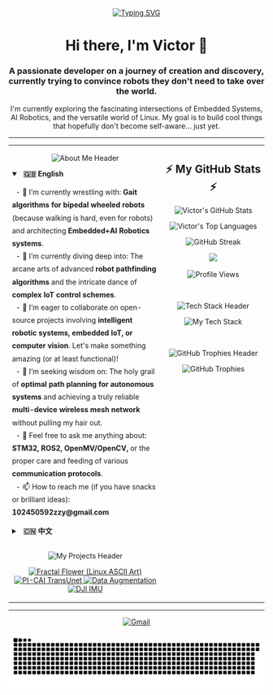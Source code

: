 <div align="center">
  <a href="https://git.io/typing-svg">
    <img src="https://readme-typing-svg.demolab.com?font=Fira+Code&weight=700&size=25&duration=4000&pause=1000&color=36BCF7&center=true&vCenter=true&width=435&lines=Hi%2C+I'm+Victor;Welcome+to+my+GitHub+Profile!" alt="Typing SVG" />
  </a>
  <h1>Hi there, I'm Victor 👋</h1>
  <h3>A passionate developer on a journey of creation and discovery, currently trying to convince robots they don't need to take over the world.</h3>
  <p>I'm currently exploring the fascinating intersections of Embedded Systems, AI Robotics, and the versatile world of Linux. My goal is to build cool things that hopefully don't become self-aware... just yet.</p>
</div>

<hr />

<table width="100%">
<tr>

<td width="60%" valign="top">
  <p align="center">
    <img src="https://img.shields.io/badge/-🚀%20About%20Me%20%2F%20关于我-000000?style=for-the-badge&logo=About.me&logoColor=magenta" alt="About Me Header"/>
  </p>
  <details open>
    <summary><strong>&nbsp; 🇬🇧 English</strong></summary>
    <p align="left" style="line-height: 1.8;">
      &nbsp; - 🔭 I’m currently wrestling with: <b>Gait algorithms for bipedal wheeled robots</b> (because walking is hard, even for robots) and architecting <b>Embedded+AI Robotics systems</b>.<br>
      &nbsp; - 🌱 I’m currently diving deep into: The arcane arts of advanced <b>robot pathfinding algorithms</b> and the intricate dance of <b>complex IoT control schemes</b>.<br>
      &nbsp; - 👯 I’m eager to collaborate on open-source projects involving <b>intelligent robotic systems, embedded IoT, or computer vision</b>. Let's make something amazing (or at least functional)!<br>
      &nbsp; - 🤔 I’m seeking wisdom on: The holy grail of <b>optimal path planning for autonomous systems</b> and achieving a truly reliable <b>multi-device wireless mesh network</b> without pulling my hair out.<br>
      &nbsp; - 💬 Feel free to ask me anything about: <b>STM32, ROS2, OpenMV/OpenCV,</b> or the proper care and feeding of various <b>communication protocols</b>.<br>
      &nbsp; - 📫 How to reach me (if you have snacks or brilliant ideas): <b>102450592zzy@gmail.com</b>
    </p>
  </details>
  <details>
    <summary><strong>&nbsp; 🇨🇳 中文</strong></summary>
    <p align="left" style="line-height: 1.8;">
      &nbsp; - 🔭 我目前正致力于：<b>双足轮腿机器人步态算法</b>（毕竟，走路对机器人来说也是个技术活）以及<b>嵌入式+AI 机器人系统</b>的构建。<br>
      &nbsp; - 🌱 我正在深入学习：更高级的<b>机器人路径规划算法</b>这门“玄学”，以及复杂的<b>物联网控制方案</b>中设备间的“华尔兹”。<br>
      &nbsp; - 👯 我期望能在<b>智能机器人系统、嵌入式物联网</b>或<b>计算机视觉</b>相关的开源项目中进行协作。让我们一起创造一些惊艳（或者至少能用）的东西！<br>
      &nbsp; - 🤔 我在为<b>无人驾驶系统寻找最优路径规划方案</b>和<b>实现高可靠性的多设备无线组网通信</b>方面寻求帮助，如果您有任何见解，我将不胜感激。<br>
      &nbsp; - 💬 欢迎与我交流任何关于<b>STM32、ROS2、OpenMV/OpenCV</b>或各种<b>通信协议</b>的“爱恨情仇”。<br>
      &nbsp; - 📫 如何联系我（如果您有零食或绝妙的想法）: <b>102450592zzy@gmail.com</b>
    </p>
  </details>
  <br>
  <p align="center">
    <img src="https://img.shields.io/badge/-✨%20My%20Projects%20%2F%20我的项目-000000?style=for-the-badge&logo=GitHub&logoColor=cyan" alt="My Projects Header"/>
  </p>
  <p align="center">
    <a href="https://github.com/12sqawdwq/fractal_flower" target="_blank">
      <img src="https://github-readme-stats.vercel.app/api/pin/?username=12sqawdwq&repo=fractal_flower&theme=synthwave&description_lines_count=2" alt="Fractal Flower (Linux ASCII Art)" />
    </a>
    <a href="https://github.com/12sqawdwq/PI-CAI_TransUnet" target="_blank">
      <img src="https://github-readme-stats.vercel.app/api/pin/?username=12sqawdwq&repo=PI-CAI_TransUnet&theme=synthwave&description_lines_count=2" alt="PI-CAI TransUnet" />
    </a>
    <a href="https://github.com/12sqawdwq/Augmentation" target="_blank">
      <img src="https://github-readme-stats.vercel.app/api/pin/?username=12sqawdwq&repo=Augmentation&theme=synthwave&description_lines_count=2" alt="Data Augmentation" />
    </a>
    <a href="https://github.com/12sqawdwq/DJI-dev-board-c-imu" target="_blank">
      <img src="https://github-readme-stats.vercel.app/api/pin/?username=12sqawdwq&repo=DJI-dev-board-c-imu&theme=synthwave&description_lines_count=2" alt="DJI IMU" />
    </a>
  </p>
</td>

<td width="40%" valign="top">
  <h2 align="center">⚡ My GitHub Stats ⚡</h2>
  <p align="center">
    <img src="https://github-readme-stats.vercel.app/api?username=12sqawdwq&show_icons=true&theme=synthwave&icon_color=79ff97&hide_border=true&count_private=true&rank_icon=github" alt="Victor's GitHub Stats" />
  </p>
  <p align="center">
    <img src="https://github-readme-stats.vercel.app/api/top-langs/?username=12sqawdwq&layout=compact&theme=synthwave&hide_border=true&langs_count=8" alt="Victor's Top Languages" />
  </p>
  <p align="center">
    <img src="https://streak-stats.demolab.com/?user=12sqawdwq&theme=synthwave&hide_border=true" alt="GitHub Streak" />
  </p>
  <p align="center">
    <img src="https://github-readme-activity-graph.vercel.app/graph?username=12sqawdwq&theme=synthwave&bg_color=2b213a&hide_border=true&color=79ff97&line=9e4c98&point=e0c28a" width="100%"/>
  </p>
  <p align="center">
    <img src="https://komarev.com/ghpvc/?username=12sqawdwq&style=for-the-badge&color=blueviolet" alt="Profile Views"/>
  </p>
  <br>
  <p align="center">
    <img src="https://img.shields.io/badge/-🛠️%20Tech%20Stack-000000?style=for-the-badge&logo=Power-Automate&logoColor=lime" alt="Tech Stack Header"/>
  </p>
  <p align="center">
    <img src="https://skillicons.dev/icons?i=c,cpp,python,linux,ros,qt,js,react,nodejs,docker,git,vscode&perline=6&theme=dark" alt="My Tech Stack"/>
  </p>
  <br>
  <p align="center">
    <img src="https://img.shields.io/badge/-🏆%20GitHub%20Trophies-000000?style=for-the-badge&logo=Trophy&logoColor=gold" alt="GitHub Trophies Header"/>
  </p>
  <p align="center">
    <img src="https://github-profile-trophy.vercel.app/?username=12sqawdwq&theme=synthwave&column=5&margin-w=15&margin-h=15&no-frame=true" alt="GitHub Trophies"/>
  </p>
</td>

</tr>
</table>

<hr />

<p align="center">
  <a href="mailto:102450592zzy@gmail.com">
    <img src="https://img.shields.io/badge/Gmail-D14836?style=for-the-badge&logo=gmail&logoColor=white" alt="Gmail"/>
  </a>
</p>
<p align="center">
  <img src="https://raw.githubusercontent.com/12sqawdwq/12sqawdwq/main/dist/github-contribution-grid-snake-dark.svg?palette=github-dark" alt="contribution snake" />
</p>
